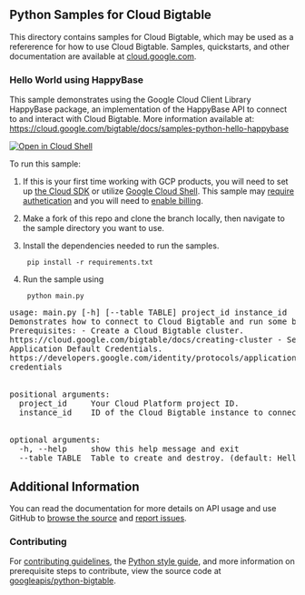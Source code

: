 [//]: # "This README.md file is auto-generated, all changes to this file will be lost."
[//]: # "To regenerate it, use `python -m synthtool`."

## Python Samples for Cloud Bigtable

This directory contains samples for Cloud Bigtable, which may be used as a refererence for how to use Cloud Bigtable. 
Samples, quickstarts, and other documentation are available at <a href="https://cloud.google.com/bigtable">cloud.google.com</a>.


### Hello World using HappyBase

This sample demonstrates using the Google Cloud Client Library HappyBase package, an implementation of the HappyBase API to connect to and interact with Cloud Bigtable. More information available at: https://cloud.google.com/bigtable/docs/samples-python-hello-happybase


<a href="https://console.cloud.google.com/cloudshell/open?git_repo=https://github.com/googleapis/python-bigtable&page=editor&open_in_editor=main.py"><img alt="Open in Cloud Shell" src="http://gstatic.com/cloudssh/images/open-btn.png"> 
</a>

To run this sample:

1. If this is your first time working with GCP products, you will need to set up [the Cloud SDK][cloud_sdk] or utilize [Google Cloud Shell][gcloud_shell]. This sample may [require authetication][authentication] and you will need to [enable billing][enable_billing].

1. Make a fork of this repo and clone the branch locally, then navigate to the sample directory you want to use.

1. Install the dependencies needed to run the samples.

        pip install -r requirements.txt

1. Run the sample using

        python main.py


<pre>usage: main.py [-h] [--table TABLE] project_id instance_id<br>Demonstrates how to connect to Cloud Bigtable and run some basic operations.<br>Prerequisites: - Create a Cloud Bigtable cluster.<br>https://cloud.google.com/bigtable/docs/creating-cluster - Set your Google<br>Application Default Credentials.<br>https://developers.google.com/identity/protocols/application-default-<br>credentials<br><br><br>positional arguments:<br>&nbsp; project_id &nbsp; &nbsp; Your Cloud Platform project ID.<br>&nbsp; instance_id &nbsp; &nbsp;ID of the Cloud Bigtable instance to connect to.<br><br><br>optional arguments:<br>&nbsp; -h, --help &nbsp; &nbsp; show this help message and exit<br>&nbsp; --table TABLE &nbsp;Table to create and destroy. (default: Hello-Bigtable)</pre>

## Additional Information

You can read the documentation for more details on API usage and use GitHub
to [browse the source][source] and [report issues][issues].

### Contributing
For [contributing guidelines][contrib_guide], the [Python style guide][py_style], and more information on prerequisite steps to contribute, view the source code at <a href="https://github.com/googleapis/python-bigtable">googleapis/python-bigtable</a>.

[authentication]: https://cloud.google.com/docs/authentication/getting-started
[enable_billing]:https://cloud.google.com/apis/docs/getting-started#enabling_billing
[client_library_python]: https://googlecloudplatform.github.io/google-cloud-python/
[source]: https://github.com/GoogleCloudPlatform/google-cloud-python
[issues]: https://github.com/GoogleCloudPlatform/google-cloud-python/issues
[contrib_guide]: https://github.com/googleapis/google-cloud-python/blob/master/CONTRIBUTING.rst
[py_style]: http://google.github.io/styleguide/pyguide.html
[cloud_sdk]: https://cloud.google.com/sdk/docs
[gcloud_shell]: https://cloud.google.com/shell/docs
[gcloud_shell]: https://cloud.google.com/shell/docs
